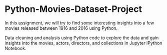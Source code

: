 # Python-Movies-Dataset-Project

In this assignment, we will try to find some interesting insights into a few movies released between 1916 and 2016 using Python. 

Data cleaning and analysis using Python code to explore the data and gain insights into the movies, actors, directors, and collections in Jupyter IPython Notebook. 
